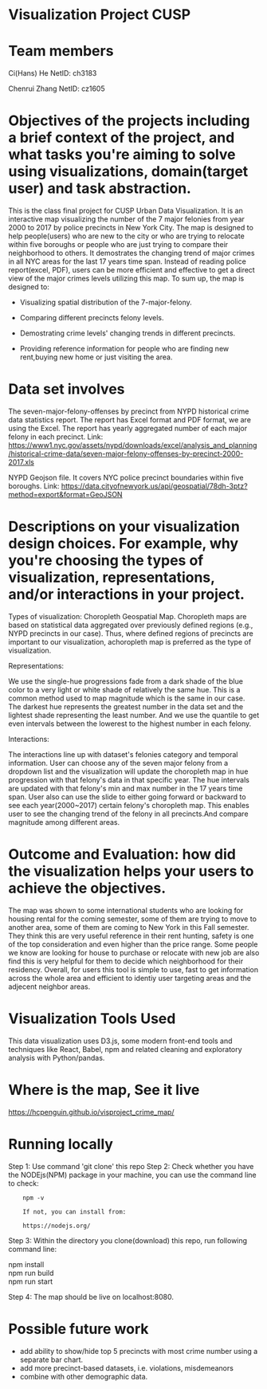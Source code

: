 # Visualization Project CUSP

# Team members

Ci(Hans)  He        NetID: ch3183

Chenrui   Zhang     NetID: cz1605

# Objectives of the projects including a brief context of the project, and what tasks you're aiming to solve using visualizations, domain(target user) and task abstraction.
This is the class final project for CUSP Urban Data Visualization. It is an interactive map visualizing the number of the 7 major felonies from year 2000 to 2017 by police precincts in New York City. The map is designed to help people(users) who are new to the city or who are trying to relocate within five boroughs or people who are just trying to compare their neighborhood to others. It demostrates the changing trend of major crimes in all NYC areas for the last 17 years time span.  Instead of reading police report(excel, PDF), users can be more efficient and effective to get a direct view of the major crimes levels utilizing this map. To sum up, the map is designed to:

- Visualizing spatial distribution of the 7-major-felony.

- Comparing different precincts felony levels.

- Demostrating crime levels' changing trends in different precincts.

- Providing reference information for people who are finding new rent,buying new home or just visiting the area. 

# Data set involves

The seven-major-felony-offenses by precinct from NYPD historical crime data statistics report. The report has Excel format and PDF format, we are using the Excel. The report has yearly aggregated number of each major felony in each precinct.
Link:
https://www1.nyc.gov/assets/nypd/downloads/excel/analysis_and_planning/historical-crime-data/seven-major-felony-offenses-by-precinct-2000-2017.xls


NYPD Geojson file. It covers NYC police precinct boundaries within five boroughs.
Link:
https://data.cityofnewyork.us/api/geospatial/78dh-3ptz?method=export&format=GeoJSON

# Descriptions on your visualization design choices. For example, why you're choosing the types of visualization, representations, and/or interactions in your project.

Types of visualization:
Choropleth Geospatial Map. 
Choropleth maps are based on statistical data aggregated over previously defined regions (e.g., NYPD precincts in our case). Thus, where defined regions of precincts are important to our visualization, achoropleth map is preferred as the type of visualization.

Representations:

We use the single-hue progressions fade from a dark shade of the blue color to a very light or white shade of relatively the same hue. This is a common method used to map magnitude which is the same in our case. The darkest hue represents the greatest number in the data set and the lightest shade representing the least number. And we use the quantile to get even intervals between the lowerest to the highest number in each felony. 

Interactions:

The interactions line up with dataset's felonies category and temporal information.
User can choose any of the seven major felony from a dropdown list and the visualization will update the choropleth map in hue progression with that felony's data in that specific year. The hue intervals are updated with that felony's min and max number in the 17 years time span.
User also can use the slide to either going forward or backward to see each year(2000~2017) certain felony's choropleth map. This enables user to see the changing trend of the felony in all precincts.And compare magnitude among different areas. 


# Outcome and Evaluation: how did the visualization helps your users to achieve the objectives.

The map was shown to some international students who are looking for housing rental for the coming semester, some of them are trying to move to another area, some of them are coming to New York in this Fall semester. They think this are very useful reference in their rent hunting, safety is one of the top consideration and even higher than the price range. Some people we know are looking for house to purchase or relocate with new job are also find this is very helpful for them to decide which neighborhood for their residency.
Overall, for users this tool is simple to use, fast to get information across the whole area and efficient to identiy user targeting areas and the adjecent neighbor areas. 

# Visualization Tools Used
This data visualization uses D3.js, some modern front-end tools and techniques like React, Babel, npm and related cleaning and exploratory analysis with Python/pandas.

# Where is the map, See it live
https://hcpenguin.github.io/visproject_crime_map/

# Running locally
Step 1: Use command 'git clone' this repo
Step 2: Check whether you have the NODEjs(NPM) package in your machine, you can use the command line to check:
        
        npm -v
        
        If not, you can install from:
        
        https://nodejs.org/
        
Step 3: Within the directory you clone(download) this repo, run following command line:  

npm install  
npm run build  
npm run start  

Step 4: The map should be live on localhost:8080.

# Possible future work
- add ability to show/hide top 5 precincts with most crime number using a separate bar chart.
- add more precinct-based datasets, i.e. violations, misdemeanors
- combine with other demographic data.

